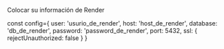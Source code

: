 Colocar su información de Render

const config={
    user: 'usurio_de_render',
    host: 'host_de_render',
    database: 'db_de_render',
    password: 'password_de_render',
    port: 5432,
    ssl: {
      rejectUnauthorized: false 
    }
}